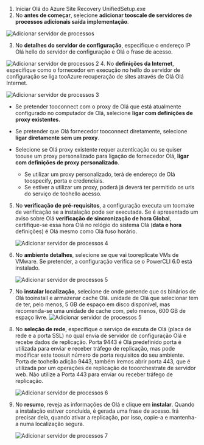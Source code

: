 1. Iniciar Olá do Azure Site Recovery UnifiedSetup.exe
2. No **antes de começar**, selecione **adicionar tooscale de servidores de processos adicionais saída implementação**.

  ![Adicionar servidor de processos](./media/site-recovery-add-process-server/ps-page-1.png)

3. No **detalhes do servidor de configuração**, especifique o endereço IP Olá hello do servidor de configuração e Olá o frase de acesso.

  ![Adicionar servidor de processos 2](./media/site-recovery-add-process-server/ps-page-2.png)
4. No **definições da Internet**, especifique como o fornecedor em execução no hello do servidor de configuração se liga tooAzure recuperação de sites através de Olá Olá Internet.

  ![Adicionar servidor de processos 3](./media/site-recovery-add-process-server/ps-page-3.png)

   * Se pretender tooconnect com o proxy de Olá que está atualmente configurado no computador de Olá, selecione **ligar com definições de proxy existentes**.
   * Se pretender que Olá fornecedor tooconnect diretamente, selecione **ligar diretamente sem um proxy**.
   * Selecione se Olá proxy existente requer autenticação ou se quiser toouse um proxy personalizado para ligação de fornecedor Olá, **ligar com definições de proxy personalizado**.

     * Se utilizar um proxy personalizado, terá de endereço de Olá toospecify, porta e credenciais.
     * Se estiver a utilizar um proxy, poderá já deverá ter permitido os urls do serviço de toohello acesso.

5. No **verificação de pré-requisitos**, a configuração executa um toomake de verificação se a instalação pode ser executada. Se é apresentado um aviso sobre Olá **verificação de sincronização de hora Global**, certifique-se essa hora Olá no relógio do sistema Olá (**data e hora** definições) é Olá mesmo como Olá fuso horário.

     ![Adicionar servidor de processos 4](./media/site-recovery-add-process-server/ps-page-4.png)

6. No **ambiente detalhes**, selecione se que vai tooreplicate VMs de VMware. Se pretender, a configuração verifica se o PowerCLI 6.0 está instalado.

     ![Adicionar servidor de processos 5](./media/site-recovery-add-process-server/ps-page-5.png)

7. No **instalar localização**, selecione de onde pretende que os binários de Olá tooinstall e armazenar cache Olá. unidade de Olá que selecionar tem de ter, pelo menos, 5 GB de espaço em disco disponível, mas recomenda-se uma unidade de cache com, pelo menos, 600 GB de espaço livre.
     ![Adicionar servidor de processos 5](./media/site-recovery-add-process-server/ps-page-6.png)

8. No **seleção de rede**, especifique o serviço de escuta de Olá (placa de rede e a porta SSL) no qual envia de servidor de configuração Olá e recebe dados de replicação. Porta 9443 é Olá predefinido porta é utilizada para enviar e receber tráfego de replicação, mas pode modificar este toosuit número de porta requisitos do seu ambiente. Porta de toohello adição 9443, também Iremos abrir porta 443, que é utilizada por um operações de replicação de tooorchestrate de servidor web. Não utilize a Porta 443 para enviar ou receber tráfego de replicação.

     ![Adicionar servidor de processos 6](./media/site-recovery-add-process-server/ps-page-7.png)
9. No **resumo**, reveja as informações de Olá e clique em **instalar**. Quando a instalação estiver concluída, é gerada uma frase de acesso. Irá precisar dela, quando ativar a replicação, por isso, copie-a e mantenha-a numa localização segura.

     ![Adicionar servidor de processos 7](./media/site-recovery-add-process-server/ps-page-8.png)
